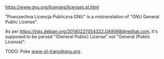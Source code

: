 https://www.gnu.org/licenses/licenses.pl.html

"Powszechna Licencja Publiczna GNU" is a mistranslation of
"GNU General Public License".

As per <https://lists.debian.org/20140227054322.GA9068@redhat.com>,
it's supposed to be parsed
"(General Public) License"
not
"General (Public License)".

TODO: Poke <www-pl-trans@gnu.org>.

